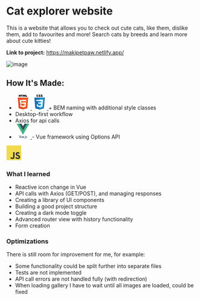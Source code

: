 # Cat explorer website
This is a website that allows you to check out cute cats, like them, dislike them, add to favourites and more! Search cats by breeds and learn more about cute kitties!

**Link to project:** https://makipetpaw.netlify.app/

![image](https://user-images.githubusercontent.com/51524264/185929283-b7dbdec1-4ba3-4bd2-901c-fb6f8a4daba8.png)

## How It's Made:

-  <a href="https://www.w3.org/html/" target="_blank" rel="noreferrer"> <img src="https://raw.githubusercontent.com/devicons/devicon/master/icons/html5/html5-original-wordmark.svg" alt="html5" width="40" height="40"/> </a><a href="https://www.w3schools.com/css/" target="_blank" rel="noreferrer"> <img src="https://raw.githubusercontent.com/devicons/devicon/master/icons/css3/css3-original-wordmark.svg" alt="css3" width="40" height="40"/> </a> + BEM naming with additional style classes
- Desktop-first workflow
- Axios for api calls
- <a href="https://vuejs.org/" target="_blank" rel="noreferrer"> <img src="https://raw.githubusercontent.com/devicons/devicon/master/icons/vuejs/vuejs-original-wordmark.svg" alt="vuejs" width="40" height="40"/> </a> - Vue framework using Options API

 <a href="https://developer.mozilla.org/en-US/docs/Web/JavaScript" target="_blank" rel="noreferrer"> <img src="https://raw.githubusercontent.com/devicons/devicon/master/icons/javascript/javascript-original.svg" alt="javascript" width="40" height="40"/> </a>  </p>

### What I learned

- Reactive icon change in Vue
- API calls with Axios (GET/POST), and managing responses
- Creating a library of UI components
- Building a good project structure
- Creating a dark mode toggle
- Advanced router view with history functionality
- Form creation

### Optimizations

There is still room for improvement for me, for example:
- Some functionality could be split further into separate files
- Tests are not implemented
- API call errors are not handled fully (with redirection)
- When loading gallery I have to wait until all images are loaded, could be fixed

